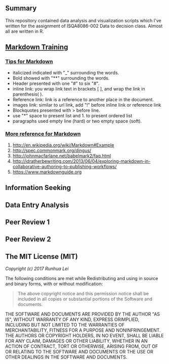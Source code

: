 ## Summary 
This repository contained data analysis and visualization scripts which I've written for the assignment of ISQA8086-002 Data to decision class. Almost all are written in R.

## [**Markdown Training**](https://www.markdowntutorial.com)  
### [Tips for Markdown](https://www.markdowntutorial.com)
* italicized indicated with "_" surrounding the words.
* Bold showed with "**" surrounding the words.
* Header presented with one "#" to six "#". 
* inline link: you wrap link text in brackets [ ], and wrap the link in parenthesis( ).
* Reference link:  link is a reference to another place in the document.
* images link: similar to url link, add "!" before inline link or reference link
* Blockquotes presented with > before line.
* use "*" space to present list and 1. to present ordered list
* paragraphs used empty line (hard) or two empty space (soft).
### [More reference for Markdown](https://www.markdowntutorial.com)
1. http://en.wikipedia.org/wiki/Markdown#Example
2. http://spec.commonmark.org/dingus/
3. http://johnmacfarlane.net/babelmark2/faq.html
4. http://idratherbewriting.com/2013/06/04/exploring-markdown-in-collaborative-authoring-to-publishing-workflows/
5. https://www.markdownguide.org

## Information Seeking  

## Data Entry Analysis  

## Peer Review 1

## Peer Review 2  

## The MIT License (MIT)

_Copyright (c) 2017 Runhua Lei_      

The following conditions are met while Redistributing and using in source and binary forms, with or without modification:
>The above copyright notice and this permission notice shall be included in all copies or substantial portions of the Software and documents.

THE SOFTWARE AND DOCUMENTS ARE PROVIDED BY THE AUTHOR "AS IS", WITHOUT WARRANTY OF ANY KIND, EXPRESS ORIMPLIED, INCLUDING BUT NOT LIMITED TO THE WARRANTIES OF MERCHANTABILITY, FITNESS FOR A PURPOSE AND NONINFRINGEMENT. THE AUTHORS OR COPYRIGHT HOLDERS, IN NO EVENT, SHALL BE LIABLE FOR ANY CLAIM, DAMAGES OR OTHER LIABILITY, WHETHER IN AN ACTION OF CONTRACT, TORT OR OTHERWISE, ARISING FROM, OUT OF OR RELATING TO THE SOFTWARE AND DOCUMENTS OR THE USE OR OTHER DEALINGS IN THE SOFTWARE AND DOCUMENTS.









